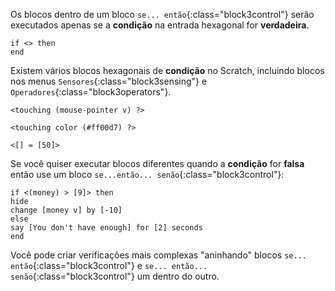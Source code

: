 Os blocos dentro de um bloco `se... então`{:class="block3control"} serão executados apenas se a **condição** na entrada hexagonal for **verdadeira**.

```blocks3
if <> then
end
```

Existem vários blocos hexagonais de **condição** no Scratch, incluindo blocos nos menus `Sensores`{:class="block3sensing"} e `Operadores`{:class="block3operators"}.

```blocks3
<touching (mouse-pointer v) ?>

<touching color (#ff00d7) ?>

<[] = [50]>
```

Se você quiser executar blocos diferentes quando a **condição** for **falsa** então use um bloco `se...então... senão`{:class="block3control"}:

```blocks3
if <(money) > [9]> then
hide
change [money v] by [-10]
else
say [You don't have enough] for [2] seconds
end
```

Você pode criar verificações mais complexas "aninhando" blocos `se... então`{:class="block3control"} e `se... então... senão`{:class="block3control"} um dentro do outro.
